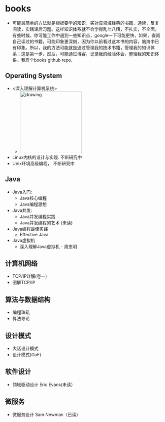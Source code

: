 # books
* 可能最简单的方法就是根据要学的知识，买对应领域经典的书籍，通读，反复阅读，实践课后习题。这样知识体系就不会学得乱七八糟，不扎实，不全面。有些时候，你可能工作中遇到一些知识点，google一下可能更快，如果，查阅自己读过的书籍，可能印象更深刻，因为你以前看过这本书的内容，脑海中已有印象。所以，我的方法可能就是通过管理我的技术书籍，管理我的知识体系；这是第一步，然后，可能通过博客，记录我的经验体会，整理我的知识体系。我有个books github repo.


## Operating System
* <深入理解计算机系统>
  * <img src="https://img3.doubanio.com/view/subject/l/public/s1470003.jpg" alt="drawing" width="200"/>
* Linux内核的设计与实现. 不断研究中
* Unix环境高级编程， 不断研究中

## Java
* Java入门:
  * Java核心编程
  * Java编程思想
* Java并发:
  * Java并发编程实践
  * Java并发编程的艺术 (未读)
* Java编程最佳实践  
  * Effective Java
* Java虚拟机
  * 深入理解Java虚拟机 - 周志明

## 计算机网络
* TCP/IP详解(卷一)
* 图解TCP/IP

## 算法与数据结构
* 编程珠玑
* 算法导论

## 设计模式
* 大话设计模式
* 设计模式(GoF)

## 软件设计
* 领域驱动设计 Eric Evans(未读）

## 微服务
* 微服务设计 Sam Newman（已读）

  
